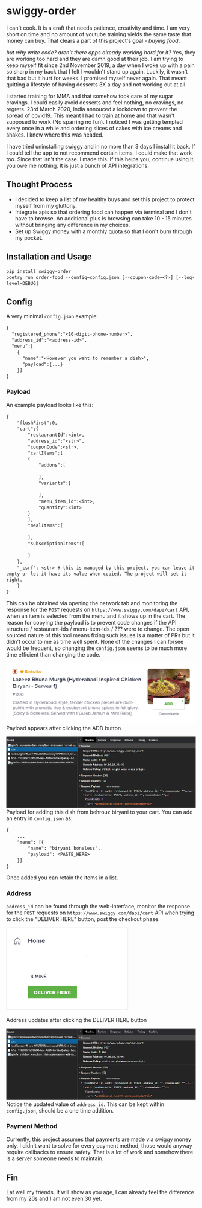 # swiggy-order

I can't cook. It is a craft that needs patience, creativity and time. I am very short on time and no amount of youtube training yields the same taste that money can buy. That clears a part of this project's goal - _buying food_. 

_but why write code? aren't there apps already working hard for it?_
Yes, they are working too hard and they are damn good at their job. I am trying to keep myself fit since 2nd November 2019, a day when I woke up with a pain so sharp in my back that I felt I wouldn't stand up again. Luckily, it wasn't that bad but it hurt for weeks. I promised myself never again. That meant quitting a lifestyle of having desserts 3X a day and not working out at all. 

I started training for MMA and that somehow took care of my sugar cravings. I could easily avoid desserts and feel nothing, no cravings, no regrets. 23rd March 2020, India annouced a lockdown to prevent the spread of covid19. This meant I had to train at home and that wasn't supposed to work (No sparring no fun). I noticed I was getting tempted every once in a while and ordering slices of cakes with ice creams and shakes. I knew where this was headed.

I have tried uninstalling swiggy and in no more than 3 days I install it back. If I could tell the app to not recommend certain items, I could make that work too. Since that isn't the case. I made this. If this helps you; continue using it, you owe me nothing. It is just a bunch of API integrations.

## Thought Process
- I decided to keep a list of my healthy buys and set this project to protect myself from my gluttony. 
- Integrate apis so that ordering food can happen via terminal and I don't have to browse. An additional plus is browsing can take 10 - 15 minutes without bringing any difference in my choices.
- Set up Swiggy money with a monthly quota so that I don't burn through my pocket.

## Installation and Usage
```
pip install swiggy-order
poetry run order-food --config=config.json [--coupon-code=<?>] [--log-level=DEBUG]
```

## Config
A very minimal `config.json` example:
```
{
  "registered_phone":"<10-digit-phone-number>",
  "address_id":"<address-id>",
  "menu":[
    {
      "name":"<However you want to remember a dish>",
      "payload":{...}
    }]
}
```

### Payload
An example payload looks like this:
```
{
    "flushFirst":0,
    "cart":{
        "restaurantId":<int>,
        "address_id":"<str>",
        "couponCode":<str>,
        "cartItems":[
        {
            "addons":[
            
            ],
            "variants":[
            
            ],
            "menu_item_id":<int>,
            "quantity":<int>
        }
        ],
        "mealItems":[
        
        ],
        "subscriptionItems":[
        
        ]
    },
    "_csrf": <str> # this is managed by this project, you can leave it empty or let it have its value when copied. The project will set it right.
    }
}
```
This can be obtained via opening the network tab and monitoring the response for the `POST` requests on `https://www.swiggy.com/dapi/cart` API, when an item is selected from the menu and it shows up in the cart. The reason for copying the payload is to prevent code changes if the API structure / restaurant-ids / menu-item-ids / ??? were to change. The open sourced nature of this tool means fixing such issues is a matter of PRs but it didn't occur to me as time well spent. None of the changes I can forsee would be frequent, so changing the `config.json` seems to be much more time efficient than changing the code.

![Payload appears after clicking the ADD button](./images/click_add_button.png)
Payload appears after clicking the ADD button

![payload for behrouz biryani](./images/payload_behrouz_biryani.png)
Payload for adding this dish from behrouz biryani to your cart. You can add an entry in `config.json` as:

```
{
    ...
    "menu": [{
        "name": "biryani boneless",
        "payload": <PASTE_HERE>
    }]
}
```
Once added you can retain the items in a list.

### Address
`address_id` can be found through the web-interface, monitor the response for the `POST` requests on `https://www.swiggy.com/dapi/cart` API when trying to click the "DELIVER HERE" button, post the checkout phase.

![Address updates after clicking the DELIVER HERE button](./images/deliver_here.png)

Address updates after clicking the DELIVER HERE button

![Look at updated address_id](./images/payload_behrouz_biryani.png)
Notice the updated value of `address_id`. This can be kept within `config.json`, should be a one time addition.

### Payment Method
Currently, this project assumes that payments are made via swiggy money only. I didn't want to solve for every payment method, those would anyway require callbacks to ensure safety. That is a lot of work and somehow there is a server someone needs to maintain.

## Fin
Eat well my friends. It will show as you age, I can already feel the difference from my 20s and I am not even 30 yet.
